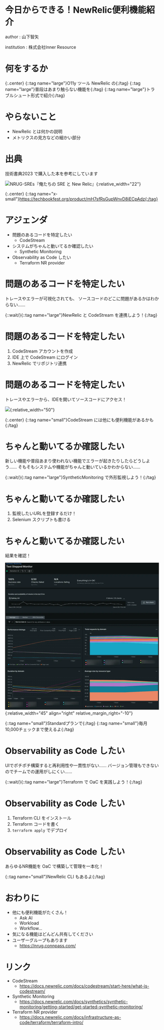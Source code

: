 # 今日からできる！NewRelic便利機能紹介

author
: 山下智矢

institution
: 株式会社Inner Resource

# 何をするか

{:.center}
{::tag name="large"}O11y ツール NewRelic の{:/tag}
{::tag name="large"}普段はあまり触らない機能を{:/tag}
{::tag name="large"}トラブルシュート形式で紹介{:/tag}

# やらないこと

- NewRelic とは何かの説明
- メトリクスの見方などの細かい部分

# 出典

技術書典2023 で購入した本を参考にしています

![](https://techbookfest.org/api/image/vgMSEDVWDM6DbAbieCYtir.png "NRUG-SREs『俺たちの SRE と New Relic』"){:relative_width="22"}

{:.center}
{::tag name="x-small"}https://techbookfest.org/product/mH7sfRsGupWnvD8iECpAdz{:/tag}

# アジェンダ

- 問題のあるコードを特定したい
  - CodeStream
- システムがちゃんと動いてるか確認したい
  - Synthetic Monitoring
- Observability as Code したい
  - Terraform NR provider

# 問題のあるコードを特定したい

トレースやエラーが可視化されても、
ソースコードのどこに問題があるかはわからない……

{::wait/}{::tag name="large"}NewRelic と CodeStream を連携しよう！{:/tag}

# 問題のあるコードを特定したい

1. CodeStream アカウントを作成
2. IDE 上で CodeStream にログイン
3. NewRelic でリポジトリ連携

# 問題のあるコードを特定したい

トレースやエラーから、IDEを開いてソースコードにアクセス！

![](https://docs.newrelic.com/static/codestream_screenshot-full_marketplace-vsc-clm-6536ade3bb1240655d22fac538c05668.webp){:relative_width="50"}

{:.center}
{::tag name="small"}CodeStream には他にも便利機能があるかも{:/tag}

# ちゃんと動いてるか確認したい

新しい機能や普段あまり使われない機能でエラーが起きたりしたらどうしよう……
そもそもシステムや機能がちゃんと動いているかわからない……

{::wait/}{::tag name="large"}SyntheticMonitoring で外形監視しよう！{:/tag}

# ちゃんと動いてるか確認したい

1. 監視したいURLを登録するだけ！
2. Selenium スクリプトも書ける

# ちゃんと動いてるか確認したい

結果を確認！

![](../assets/newrelic_synthetic.jpg){:relative_width="45" align="right" relative_margin_right="-10"}

{::tag name="small"}Standardプランで{:/tag}
{::tag name="small"}毎月10,000チェックまで使えるよ{:/tag}

# Observability as Code したい

UIでポチポチ構築すると再利用性や一貫性がない……
バージョン管理もできないのでチームでの運用がしにくい……

{::wait/}{::tag name="large"}Terraform で OaC を実践しよう！{:/tag}

# Observability as Code したい

1. Terraform CLI をインストール
2. Terraform コードを書く
3. `terraform apply` でデプロイ

# Observability as Code したい

あらゆるNR機能を OaC で構築して管理を一本化！

{::tag name="small"}NewRelic CLI もあるよ{:/tag}

# おわりに

- 他にも便利機能がたくさん！
  - Ask AI
  - Workload
  - Workflow...
- 気になる機能はどんどん共有してください
- ユーザーグループもあります
  - https://nrug.connpass.com/

# リンク

- CodeStream
  - https://docs.newrelic.com/docs/codestream/start-here/what-is-codestream/
- Synthetic Monitoring
  - https://docs.newrelic.com/docs/synthetics/synthetic-monitoring/getting-started/get-started-synthetic-monitoring/
- Terraform NR provider
  - https://docs.newrelic.com/docs/infrastructure-as-code/terraform/terraform-intro/